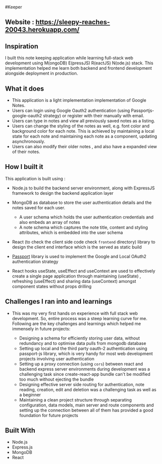 #Keeper

## Website : https://sleepy-reaches-20043.herokuapp.com/

## Inspiration
I built this note keeping application while learning full-stack web development using M(ongoDB) E(pressJS) R(eactJS) N(ode.js) stack. This implementation helped me learn both backend and frontend development alongside deployment in production.

## What it does

 - This application is a light implementation implementation of Google Notes.
 - Users can login using Google Oauth2 authentication (using Passportjs-google-oauth2 strategy) or register with their manually with email.
 - Users can type in notes and view all previously saved notes as a listing. 
 - Users can change the styling of the notes as well, e.g. font color and background color for each note. This is achieved by maintaining a local state for each note and maintaining each note as a component, updating asynchronously.
 - Users can also modify their older notes , and also have a expanded view of their notes.

 
## How I built it

This application is built using :
- Node.js to build the backend server environment, along with ExpressJS framework to design the backend   application layer 
- MongoDB as database to store the user authentication details and the notes saved for each user.
    - A user schema which holds the user authentication credentials and also embeds an array of notes
    - A note schema which captures the note title, content and styling attributes, which is embedded into the user schema
- React (to check the client side code check `frontend` directory) library to design the client end interface which is the served as static build
- [Passport](https://www.npmjs.com/package/passport) library is used to implement the Google and Local OAuth2 authentication strategy

- React hooks useState, useEffect and useContext are used to effectively create a single page application through maintaining (useState) , refreshing (useEffect) and sharing data (useContext) amongst component states without props drilling

## Challenges I ran into and learnings
- This was my very first hands on experience with full stack web development. So, entire process was a steep learning curve for me. Following are the key challenges and learnings which helped me immensely in future projects:

    - Designing a schema for efficiently storing user data, without redundancy and to optimise data pulls from mongodb database
    - Setting up local and the third party oauth-2 authentication using passport-js library, which is very handy for most web development projects involving user authentication
    - Setting up a proxy connection (using `cors`) between react and backend express server environments during development was a challenging task since create-react-app bundle can't be modified too much without ejecting the bundle
    - Designing effective server side routing for authentication, note reading, creation, edit and deletion was a challenging task as well as a beginner
    - Maintaining a clean project structure through separating configuration, data models, main server and route components and setting up the connection between all of them has provided a good foundation for future projects

## Built With
- Node.js
- Express.js
- MongoDB
- React






    









